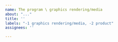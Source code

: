 ```yaml
---
name: The program \ graphics rendering/media
about: "..."
title: ''
labels: "-1 graphics rendering/media, -2 product"
assignees: ''

---
```



